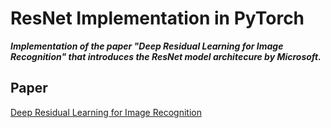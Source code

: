 # ResNet Implementation in PyTorch

***Implementation of the paper "Deep Residual Learning for Image Recognition" that introduces the ResNet model architecure by Microsoft.***

## Paper

[Deep Residual Learning for Image Recognition](https://arxiv.org/abs/1512.03385)
